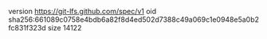 version https://git-lfs.github.com/spec/v1
oid sha256:661089c0758e4bdb6a82f8d4ed502d7388c49a069c1e0948e5a0b2fc831f323d
size 14122
